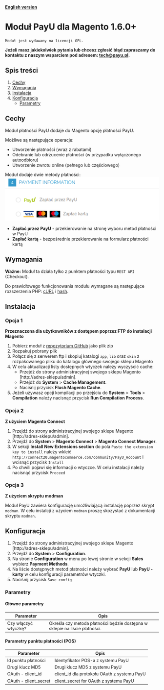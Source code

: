 [**English version**][ext0]

# Moduł PayU dla Magento 1.6.0+
``Moduł jest wydawany na licencji GPL.``

**Jeżeli masz jakiekolwiek pytania lub chcesz zgłosić błąd zapraszamy do kontaktu z naszym wsparciem pod adresem: tech@payu.pl.**

## Spis treści

1. [Cechy](#cechy)
1. [Wymagania](#wymagania)
1. [Instalacja](#instalacja)
1. [Konfiguracja](#konfiguracja)
    * [Parametry](#parametry)

## Cechy
Moduł płatności PayU dodaje do Magento opcję płatności PayU.

Możliwe są następujące operacje:
  * Utworzenie płatności (wraz z rabatami)
  * Odebranie lub odrzucenie płatności (w przypadku wyłączonego autoodbioru)
  * Utworzenie zwrotu online (pełnego lub częściowego)

Moduł dodaje dwie metody płatności:
![methods][img0]
  * **Zapłać przez PayU** - przekierowanie na stronę wyboru metod płatności w PayU
  * **Zapłać kartą** - bezpośrednie przekierowanie na formularz płatności kartą

## Wymagania

**Ważne:** Moduł ta działa tylko z punktem płatności typu `REST API` (Checkout).

Do prawidłowego funkcjonowania modułu wymagane są następujące rozszerzenia PHP: [cURL][ext1] i [hash][ext2].

## Instalacja

### Opcja 1
**Przeznaczona dla użytkowników z dostępem poprzez FTP do instalacji Magento**

1. Pobierz moduł z [repozytorium GitHub][ext3] jako plik zip
1. Rozpakuj pobrany plik
1. Połącz się z serwerem ftp i skopiuj katalogi `app`, `lib` oraz `skin` z rozpakowanego pliku do katalogu głównego swojego sklepu Magento
1. W celu aktualizacji listy dostępnych wtyczek należy wyczyścić cache:
    * Przejdź do strony administracyjnej swojego sklepu Magento [http://adres-sklepu/admin].
    * Przejdź do **System** > **Cache Management**.
    * Naciśnij przycisk **Flush Magento Cache**.
1. Jeżeli używasz opcji kompilacji po przejściu do **System** > **Tools** > **Compilation** należy nacisnąć przycisk **Run Compilation Process**.

### Opcja 2
**Z użyciem Magento Connect**

1. Przejdź do strony administracyjnej swojego sklepu Magento [http://adres-sklepu/admin].
1. Przejdź do **System** > **Magento Connect** > **Magento Connect Manager**.
1. W sekcji **Install New Extensions section** do pola `Paste the extension key to install` należy wkleić `http://connect20.magentocommerce.com/community/PayU_Account` i wcisnąć przycisk `Install`
1. Po chwili pojawi się informacji o wtyczce. W celu instalacji należy nacisnąć przycisk `Proceed`

### Opcja 3
**Z użyciem skryptu modman**

Moduł PayU zawiera konfigurację umożliwiającą instalację poprzez skrypt `modman`.
W celu instalcji z użyciem `modman` proszę skozystać z dokumentacji skryptu `modman`.

## Konfiguracja

1. Przejdź do strony administracyjnej swojego sklepu Magento [http://adres-sklepu/admin].
1. Przejdź do  **System** > **Configuration**.
3. Na stronie **Configuration** w menu po lewej stronie w sekcji **Sales** wybierz **Payment Methods**.
4. Na liście dostępnych metod płatności należy wybrać **PayU** lub **PayU - karty** w celu konfiguracji parametrów wtyczki.
5. Naciśnij przycisk `Save config`

### Parametry

#### Główne parametry

| Parameter | Opis |
|---------|-----------|
| Czy włączyć wtyczkę? | Określa czy metoda płatności będzie dostępna w sklepie na liście płatności. |

#### Parametry punktu płatności (POS)

| Parameter | Opis |
|---------|-----------|
| Id punktu płatności| Identyfikator POS-a z systemu PayU |
| Drugi klucz MD5 | Drugi klucz MD5 z systemu PayU |
| OAuth - client_id | client_id dla protokołu OAuth z systemu PayU |
| OAuth - client_secret | client_secret for OAuth z systemu PayU |

<!--LINKS-->

<!--topic urls:-->

<!--external links:-->
[ext0]: README.EN.md
[ext1]: http://php.net/manual/en/book.curl.php
[ext2]: http://php.net/manual/en/book.hash.php
[ext3]: https://github.com/PayU/plugin_magento_160
[ext4]: https://www.magentocommerce.com/magento-connect/payu-cee-payment-extension.html

<!--images:-->
[img0]: readme_images/methods.png
